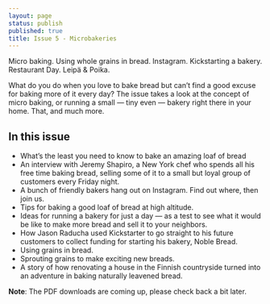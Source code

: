 ```yaml
---
layout: page
status: publish
published: true
title: Issue 5 - Microbakeries
---
```


Micro baking. Using whole grains in bread. Instagram. Kickstarting a bakery. Restaurant Day. Leipä & Poika.

What do you do when you love to bake bread but can’t find a good excuse for baking more of it every day? The issue takes a look at the concept of micro baking, or running a small — tiny even — bakery right there in your home. That, and much more.

## In this issue

-   What’s the least you need to know to bake an amazing loaf of bread
-   An interview with Jeremy Shapiro, a New York chef who spends all his free time baking bread, selling some of it to a small but loyal group of customers every Friday night.
-   A bunch of friendly bakers hang out on Instagram. Find out where, then join us.
-   Tips for baking a good loaf of bread at high altitude.
-   Ideas for running a bakery for just a day — as a test to see what it would be like to make more bread and sell it to your neighbors.
-   How Jason Raducha used Kickstarter to go straight to his future customers to collect funding for starting his bakery, Noble Bread.
-   Using grains in bread.
-   Sprouting grains to make exciting new breads.
-   A story of how renovating a house in the Finnish countryside turned into an adventure in baking naturally leavened bread.

**Note**: The PDF downloads are coming up, please check back a bit later.
